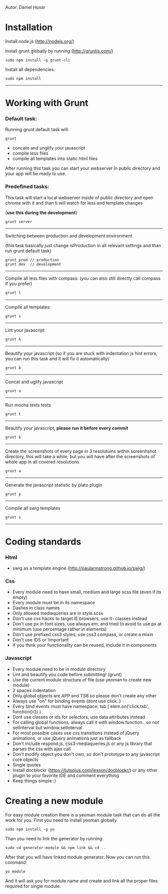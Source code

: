 Autor: Daniel Husar

Installation
============

Install node.js (http://nodejs.org/)

Install grunt globally by running (http://gruntjs.com/)

	sudo npm install -g grunt-cli


Install all dependencies:

	sudo npm install


***

Working with Grunt
==================
### Default task:
Running grunt default task will:

	grunt

- concate and unglify your javascript
- compile less files
- compile all templates into static html files

After running this task you can start your webserver in public directory and your app will be ready to use.

### Predefined tasks:

This task will start a local webserver inside of public directory and open chrome with it and than ti will watch for less and template changes 

(**use this during the development**)

	grunt server

***

Switching between production and development environment

(this task basically just change isProduction in all relevant settings and than run grunt default task)

	grunt prod // production
	grunt dev  // development

***

Compile all less files with compass:
(you can also still directly call compass if you prefer)
```javascript
grunt l
```
***
Compile all templates:

	grunt s

***
Lint your javascript

	grunt h

***
Beautify your javascript (so if you are stuck with indentation js hint errors, you can run this task and it will fix it automatically)

	grunt b

***
Concat and uglify javascript

	grunt u

***
Run mocha tests tests

	grunt t

***	
Beautify your javascript, **please run it before every commit**

	grunt b

***	
Create the screenshots of every page in 3 resolutuins within screenhshot directory, this will take a while, but you will have after the screenshots of whole app in all covered resolutions

	grunt a

***
Generate the javascript statistic by plato plugin

	grunt p

***
Compile all swig templates

	grunt s

***

Coding standards
================
### Html
-	swig as a template engine (http://paularmstrong.github.io/swig/)

### Css

- Every module need to have small, medium and large scss file (even if its empty)
- Every module must be in its namespace
- Dashes in class names
- Only allowed mediaqueries are in style.scss
- Don't use css hacks to target IE browsers, use lt- classes instead
- Don't use px in font sizes, use always em, and tried to avoid to use px at minimum (use percentage rather in elements)
- Don't use prefixed css3 styles, use css3 compass, or create a mixin
- Don't use IDS or !important
- If you think your functionality can be reused, include it in components

### Javascript

- Every module need to be in module directory
- Lint and beautify you code before submitting! (grunt)
- Use the current module structure of file (use yeoman to create new module)
- 2 spaces indentation
- Only global objects are APP and TSB so please don't create any other
- Always use "on" for binding events (dont use click..)
- Every bind events must have namespace: tsb ( elem.on('click.tsb', function(){}) )
- Dont use classes or ids for selectors, use data attributes instead
- For calling global functions, always call it with window.function.. so not setInterval but window.setInterval
- For most possible cases use css transitions instead of jQuery animations, or use jQuery animations just as fallback
- Don't include respond.js, css3-mediaqueries.js or any js library that parses the css with ajax call
- Don't modify object you don't own, so don't prototype to any javascript core objects
- Single quotes
- Install docblockr (https://tutsplus.com/lesson/docblockr/) or any other plugin to your favorite IDE and comment everything
- Keep things simple :)

Creating a new module
=====================
For easy module creation there is a yeoman module task that can do all the work for you.
First you need to install yeoman globally.

	sudo npm install -g yo
	
Than you need to link the generator by running:

	sudo cd generator-module && npm link && cd ..
	
After that you will have linked module generator.
Now you can run this command:

	yo module
	
And it will ask you for module name and create and link all the proper files required for single module.
